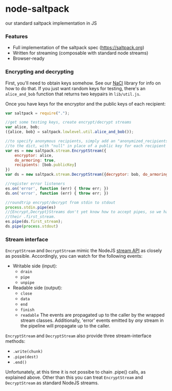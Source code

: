 # node-saltpack
our standard saltpack implementation in JS

### Features
- Full implementation of the saltpack spec (https://saltpack.org)
- Written for streaming (composable with standard node streams)
- Browser-ready

### Encrypting and decrypting
First, you'll need to obtain keys somehow. See our [NaCl](https://github.com/keybase/node-nacl) library for info on how to do that. If you just want random keys for testing, there's an `alice_and_bob` function that returns two keypairs in `lib/util.js`.

Once you have keys for the encryptor and the public keys of each recipient:

```js
var saltpack = require(".");

//get some testing keys, create encrypt/decrypt streams
var alice, bob;
({alice, bob} = saltpack.lowlevel.util.alice_and_bob());

//to specify anonymous recipients, simply add an "anonymized_recipients" argument
//to the dict, with "null" in place of a public key for each recipient you want to hide.
var es = new saltpack.stream.EncryptStream({
    encryptor: alice,
    do_armoring: true,
    recipients: [bob.publicKey]
})
var ds = new saltpack.stream.DecryptStream({decryptor: bob, do_armoring: true})

//register error listeners
es.on('error', function (err) { throw err; })
ds.on('error', function (err) { throw err; })

//roundtrip encrypt/decrypt from stdin to stdout
process.stdin.pipe(es)
//{Encrypt,Decrypt}Streams don't yet know how to accept pipes, so we have to pipe to
//their .first_stream.
es.pipe(ds.first_stream);
ds.pipe(process.stdout)
```

### Stream interface
`EncryptStream` and `DecryptStream` mimic the NodeJS [stream API](https://nodejs.org/api/stream.html) as closely as possible. Accordingly, you can watch for the following events:
- Writable side (input):
    - `drain`
    - `pipe`
    - `unpipe`
- Readable side (output):
    - `close`
    - `data`
    - `end`
    - `finish`
    - `readable`
The events are propagated up to the caller by the wrapped stream classes. Additionally, 'error' events emitted by _any_ stream in the pipeline will propagate up to the caller.

`EncryptStream` and `DecryptStream` also provide three stream-interface methods:
- `.write(chunk)`
- `.pipe(dest)`
- `.end()`

Unfortunately, at this time it is not possibe to chain .pipe() calls, as explained above. Other than this you can treat `EncryptStream` and `DecryptStream` as standard NodeJS streams.
